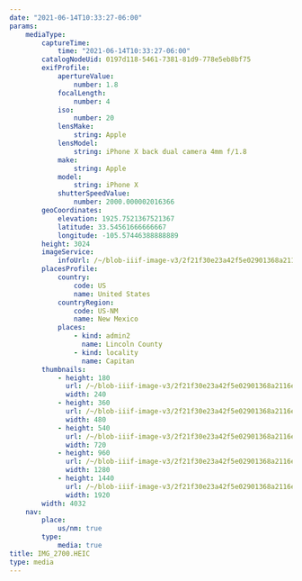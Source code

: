 ```yaml
---
date: "2021-06-14T10:33:27-06:00"
params:
    mediaType:
        captureTime:
            time: "2021-06-14T10:33:27-06:00"
        catalogNodeUid: 0197d118-5461-7381-81d9-778e5eb8bf75
        exifProfile:
            apertureValue:
                number: 1.8
            focalLength:
                number: 4
            iso:
                number: 20
            lensMake:
                string: Apple
            lensModel:
                string: iPhone X back dual camera 4mm f/1.8
            make:
                string: Apple
            model:
                string: iPhone X
            shutterSpeedValue:
                number: 2000.000002016366
        geoCoordinates:
            elevation: 1925.7521367521367
            latitude: 33.54561666666667
            longitude: -105.57446388888889
        height: 3024
        imageService:
            infoUrl: /~/blob-iiif-image-v3/2f21f30e23a42f5e02901368a2116e421aac7f6a0aca7b4f9abb5f07411e2a76/info.json
        placesProfile:
            country:
                code: US
                name: United States
            countryRegion:
                code: US-NM
                name: New Mexico
            places:
                - kind: admin2
                  name: Lincoln County
                - kind: locality
                  name: Capitan
        thumbnails:
            - height: 180
              url: /~/blob-iiif-image-v3/2f21f30e23a42f5e02901368a2116e421aac7f6a0aca7b4f9abb5f07411e2a76/full/240%2C180/0/default.jpg
              width: 240
            - height: 360
              url: /~/blob-iiif-image-v3/2f21f30e23a42f5e02901368a2116e421aac7f6a0aca7b4f9abb5f07411e2a76/full/480%2C360/0/default.jpg
              width: 480
            - height: 540
              url: /~/blob-iiif-image-v3/2f21f30e23a42f5e02901368a2116e421aac7f6a0aca7b4f9abb5f07411e2a76/full/720%2C540/0/default.jpg
              width: 720
            - height: 960
              url: /~/blob-iiif-image-v3/2f21f30e23a42f5e02901368a2116e421aac7f6a0aca7b4f9abb5f07411e2a76/full/1280%2C960/0/default.jpg
              width: 1280
            - height: 1440
              url: /~/blob-iiif-image-v3/2f21f30e23a42f5e02901368a2116e421aac7f6a0aca7b4f9abb5f07411e2a76/full/1920%2C1440/0/default.jpg
              width: 1920
        width: 4032
    nav:
        place:
            us/nm: true
        type:
            media: true
title: IMG_2700.HEIC
type: media
---
```

